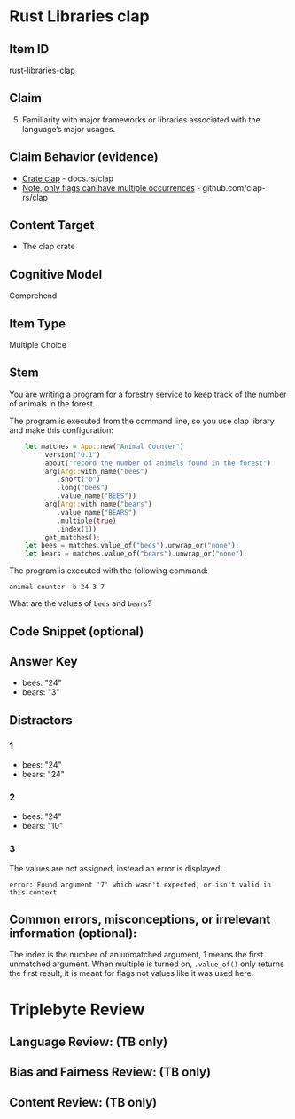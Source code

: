 # Rust Libraries clap

## Item ID
rust-libraries-clap

## Claim
5. Familiarity with major frameworks or libraries associated with the language’s major usages.

## Claim Behavior (evidence)
- [Crate clap](https://docs.rs/clap/2.33.3/clap/) - docs.rs/clap
- [Note, only flags can have multiple occurrences](https://github.com/clap-rs/clap/blob/v2.33.1/examples/01b_quick_example.rs#L76) - github.com/clap-rs/clap

## Content Target
* The clap crate

## Cognitive Model
Comprehend

## Item Type
Multiple Choice

## Stem

You are writing a program for a forestry service to keep track of the number of animals in the forest.

The program is executed from the command line, so you use clap library and make this configuration:
```rust
    let matches = App::new("Animal Counter")
        .version("0.1")
        .about("record the number of animals found in the forest")
        .arg(Arg::with_name("bees")
            .short("b")
            .long("bees")
            .value_name("BEES"))
        .arg(Arg::with_name("bears")
            .value_name("BEARS")
            .multiple(true)
            .index(1))
        .get_matches();
    let bees = matches.value_of("bees").unwrap_or("none");
    let bears = matches.value_of("bears").unwrap_or("none");
```

The program is executed with the following command:
```
animal-counter -b 24 3 7
```

What are the values of `bees` and `bears`?


## Code Snippet (optional)


## Answer Key

* bees: "24"
* bears: "3"


## Distractors

### 1
* bees: "24"
* bears: "24"

### 2
* bees: "24"
* bears: "10"

### 3
The values are not assigned, instead an error is displayed:
```
error: Found argument '7' which wasn't expected, or isn't valid in this context
```


## Common errors, misconceptions, or irrelevant information (optional):

The index is the number of an unmatched argument, 1 means the first unmatched argument.
When multiple is turned on, `.value_of()` only returns the first result, it is meant for flags not values like it was used here.

# Triplebyte Review


## Language Review: (TB only)


## Bias and Fairness Review: (TB only)


## Content Review: (TB only)

